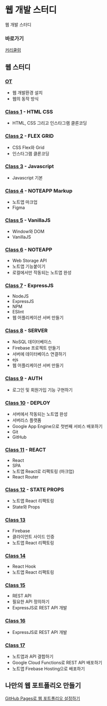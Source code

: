 # 웹 개발 스터디

웹 개발 스터디 

### 바로가기

[커리큘럼](https://www.notion.so/peacemain/2-ff6ee4a8f60045518579036ddd725bd3)

## 웹 스터디

### [OT](https://github.com/peacemain-club/web-lecture/tree/master/00_OT)

* 웹 개발환경 설치
* 웹의 동작 방식

### [Class 1](https://github.com/peacemain-club/web-lecture/tree/master/01_HTML_CSS) - HTML CSS

* HTML, CSS 그리고 인스타그램 클론코딩

### [Class 2](https://github.com/peacemain-club/web-lecture/tree/master/02_FLEX_GRID) - FLEX GRID

* CSS Flex와 Grid
* 인스타그램 클론코딩

### [Class 3](https://github.com/peacemain-club/web-lecture/tree/master/03_JS) - Javascript

* Javascript 기본

### [Class 4](https://github.com/peacemain-club/web-lecture/tree/master/04_Markup) - NOTEAPP Markup

* 노트앱 마크업
* Figma

### [Class 5](https://github.com/peacemain-club/web-lecture/tree/master/05_VanillaJS) - VanillaJS

* Window와 DOM
* VanillaJS

### [Class 6](https://github.com/peacemain-club/web-lecture/tree/master/06_NoteApp) - NOTEAPP

* Web Storage API
* 노트앱 기능붙이기
* 로컬에서만 작동되는 노트앱 완성

### [Class 7](https://github.com/peacemain-club/web-lecture/tree/master/07_Express) - ExpressJS

* NodeJS
* ExpressJS
* NPM
* ESlint
* 웹 어플리케이션 서버 만들기

### [Class 8](https://github.com/peacemain-club/web-lecture/tree/master/08_Server) - SERVER

* NoSQL 데이터베이스
* Firebase 프로젝트 만들기
* 서버에 데이터베이스 연결하기
* ejs
* 웹 어플리케이션 서버 만들기

### [Class 9](https://github.com/peacemain-club/web-lecture/tree/master/09_Auth) - AUTH

* 로그인 및 회원가입 기능 구현하기

### [Class 10](https://github.com/peacemain-club/web-lecture/tree/master/10_Deploy) - DEPLOY

* 서버에서 작동되는 노트앱 완성
* 서버리스 플랫폼
* Google App Engine으로 첫번째 서비스 배포하기
* Git
* GitHub

### [Class 11](https://github.com/peacemain-club/web-lecture/tree/master/11_React) - REACT

* React
* SPA
* 노트앱 React로 리팩토링 (마크업)
* React Router

### [Class 12](https://github.com/peacemain-club/web-lecture/tree/master/12_State_Props) - STATE PROPS

* 노트앱 React 리팩토링
* State와 Props

### [Class 13]()

* Firebase
* 클라이언트 사이드 인증
* 노트앱 React 리팩토링

### [Class 14]()

* React Hook
* 노트앱 React 리팩토링

### [Class 15]()

* REST API
* 필요한 API 정의하기
* ExpressJS로 REST API 개발

### [Class 16]()

* ExpressJS로 REST API 개발

### [Class 17]()

* 노트앱과 API 결합하기
* Google Cloud Functions로 REST API 배포하기
* 노트앱 Firebase Hosting으로 배포하기

## 나만의 웹 포트폴리오 만들기

[GitHub Pages로 웹 포트폴리오 설정하기](https://github.com/peacemain-club/web-lecture/blob/master/Portfolio/README.md)
